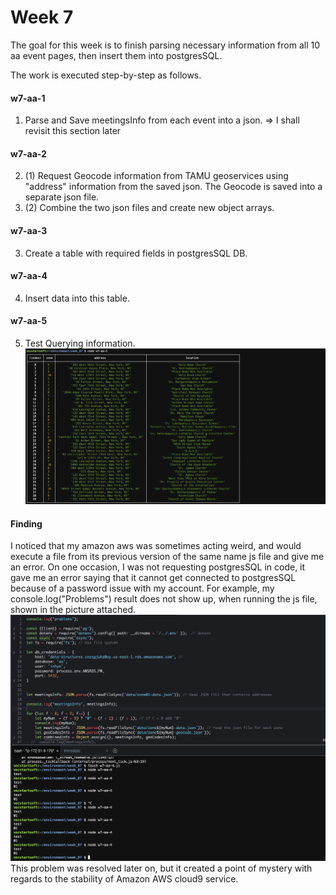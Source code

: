 # Week 7

The goal for this week is to finish parsing necessary information from all 10 aa event pages, then insert them into postgresSQL.

The work is executed step-by-step as follows. 

#### w7-aa-1 
1. Parse and Save meetingsInfo from each event into a json.
=> I shall revisit this section later

#### w7-aa-2
2. (1) Request Geocode information from TAMU geoservices using "address" information from the saved json. The Geocode is saved into a separate json file.
2. (2) Combine the two json files and create new object arrays.

#### w7-aa-3
3. Create a table with required fields in postgresSQL DB.

#### w7-aa-4
4. Insert data into this table.

#### w7-aa-5
5. Test Querying information. 
![Query Result](queryResult_from_postgreSQL.png)

#### Finding
I noticed that my amazon aws was sometimes acting weird, and would execute a file from its previous version of the same name js file and give me an error. On one occasion, I was not requesting postgresSQL in code, it gave me an error saying that it cannot get connected to postgresSQL because of a password issue with my account. 
For example, my console.log("Problems") result does not show up, when running the js file, shown in the picture attached. 
![AWS Error](unstabilityNoticed_on_AWS.png)
This problem was resolved later on, but it created a point of mystery with regards to the stability of Amazon AWS cloud9 service.

